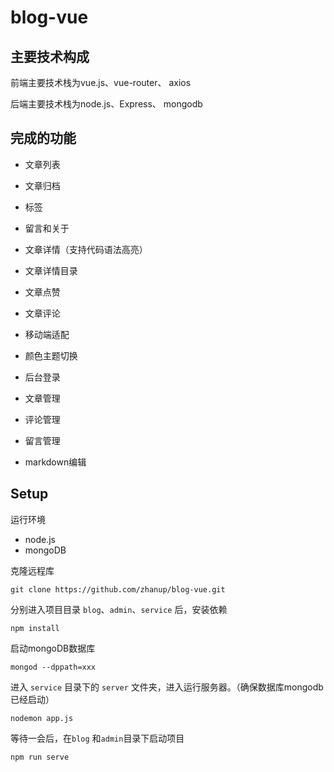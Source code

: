# blog-vue

## 主要技术构成

前端主要技术栈为vue.js、vue-router、 axios

后端主要技术栈为node.js、Express、 mongodb

## 完成的功能

- 文章列表
- 文章归档
- 标签
- 留言和关于
- 文章详情（支持代码语法高亮）
- 文章详情目录
- 文章点赞
- 文章评论
- 移动端适配
- 颜色主题切换

- 后台登录
- 文章管理
- 评论管理
- 留言管理
- markdown编辑

## Setup

运行环境

- node.js
- mongoDB

克隆远程库

```
git clone https://github.com/zhanup/blog-vue.git
```

分别进入项目目录 `blog`、`admin`、`service` 后，安装依赖

```
npm install
```

启动mongoDB数据库

```
mongod --dppath=xxx
```

进入 `service` 目录下的 `server` 文件夹，进入运行服务器。（确保数据库mongodb已经启动）

```
nodemon app.js
```

等待一会后，在`blog` 和`admin`目录下启动项目

```
npm run serve
```
